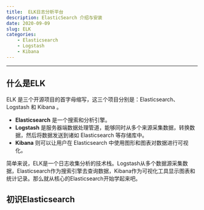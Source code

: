 ```yaml
---
title:  ELK日志分析平台
description: ElasticSearch 介绍与安装
date: 2020-09-09
slug: ELK
categories:
    - Elasticsearch
    - Logstash
    - Kibana
---
```

---

## 什么是ELK

ELK 是三个开源项目的首字母缩写，这三个项目分别是：Elasticsearch、Logstash 和 Kibana 。
* **Elasticsearch** 是一个搜索和分析引擎。
* **Logstash** 是服务器端数据处理管道，能够同时从多个来源采集数据，转换数据，然后将数据发送到诸如 Elasticsearch 等存储库中。
* **Kibana** 则可以让用户在 Elasticsearch 中使用图形和图表对数据进行可视化。

简单来说，ELK是一个日志收集分析的技术栈。Logstash从多个数据源采集数据，Elasticsearch作为搜索引擎去查询数据，Kibana作为可视化工具显示图表和统计记录。那么就从核心的Elasticsearch开始学起来吧。

## 初识Elasticsearch

